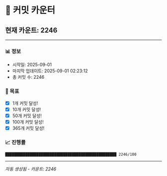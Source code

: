 # 🔢 커밋 카운터

## 현재 카운트: 2246

---

### 📊 정보
- 시작일: 2025-09-01
- 마지막 업데이트: 2025-09-01 02:23:12
- 총 커밋 수: 2246

### 🎯 목표
- [x] 1개 커밋 달성!
- [x] 10개 커밋 달성!
- [x] 50개 커밋 달성!
- [x] 100개 커밋 달성!
- [x] 365개 커밋 달성!

### 📈 진행률
```
██████████████████████████████████████████████████ 2246/100
```

---
*자동 생성됨 - 카운트: 2246*
